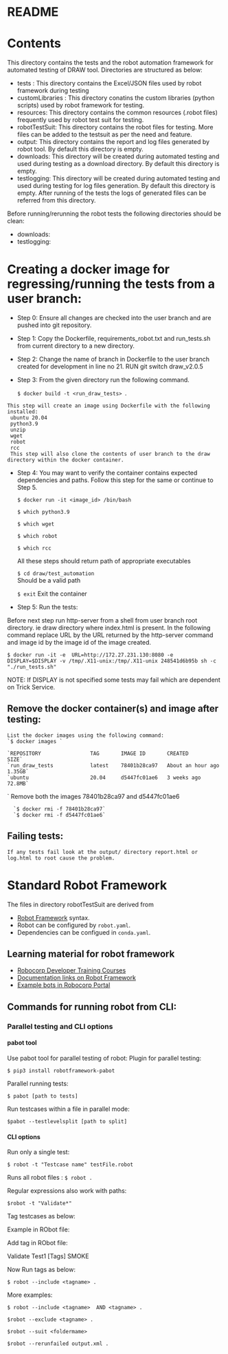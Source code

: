 # README
#  Contents
  This directory contains the tests and the robot automation framework for
  automated testing of DRAW tool. 
  Directories are structured as below:

  - tests : This directory contains the Excel/JSON files used by robot  framework during testing
  - customLibraries : This directory conatins the custom libraries (python scripts) used by robot framework for testing.
  - resources: This directory contains the common resources (.robot files) frequently used by robot test suit for testing. 
  - robotTestSuit: This directory contains the robot files for testing. More files can be added to the testsuit as per the need and feature. 
  - output: This directory contains the report and log files generated by robot tool. By default this directory is empty.
  - downloads: This directory will be created during automated testing and used during testing as a download directory. By default this directory is empty.
  - testlogging: This directory will be created during automated testing and used during testing for log files generation. By default this directory is empty. After running of the tests the logs of generated files can be referred from this directory.

  Before running/rerunning the robot tests the following directories should be clean:
  - downloads:
  - testlogging:

# Creating a docker image for regressing/running the tests from a user branch:

   - Step 0: Ensure all changes are checked into the user branch and are pushed into git repository.   
   - Step 1: Copy the Dockerfile, requirements_robot.txt and run_tests.sh from current directory to a new directory.
   - Step 2: Change the name of branch in Dockerfile to the user branch created for development in line no 21.
      RUN git switch draw_v2.0.5
   - Step 3: From the given directory run the following command.

      `$ docker build -t <run_draw_tests> `.

    This step will create an image using Dockerfile with the following installed:
     ubuntu 20.04
     python3.9
     unzip
     wget
     robot
     rcc 
     This step will also clone the contents of user branch to the draw directory within the docker container.

   - Step 4: You may want to verify the container contains expected dependencies and paths. Follow this step for the same or continue to Step 5.

      `$ docker run -it <image_id> /bin/bash`

      `$ which python3.9`

      `$ which wget`

      `$ which robot `

      `$ which rcc`

      All these steps should return path of appropriate executables 

      `$ cd draw/test_automation`      
         Should be a valid path

      `$ exit`
        Exit the container

  - Step 5: Run the tests:

   Before next step run http-server from a shell from user branch root directory. ie draw directory where index.html is present.
   In the following command replace URL by the URL returned by the http-server command and image id
   by the image id of the image created.

   `$ docker run -it -e  URL=http://172.27.231.130:8080 -e DISPLAY=$DISPLAY -v /tmp/.X11-unix:/tmp/.X11-unix 248541d6b95b sh -c "./run_tests.sh"`

   NOTE: If DISPLAY is not specified some tests may fail which are dependent on Trick Service.

   ## Remove the docker container(s) and image after testing:

    List the docker images using the following command:
    `$ docker images `

    `REPOSITORY                TAG       IMAGE ID       CREATED             SIZE`
    `run_draw_tests            latest    78401b28ca97   About an hour ago   1.35GB`
    `ubuntu                    20.04     d5447fc01ae6   3 weeks ago         72.8MB`
`
    Remove both the images 78401b28ca97 and d5447fc01ae6

      `$ docker rmi -f 78401b28ca97`
      `$ docker rmi -f d5447fc01ae6`

   ## Failing tests:
    If any tests fail look at the output/ directory report.html or log.html to root cause the problem.
     
# Standard Robot Framework

The files in directory robotTestSuit are derived from
- [Robot Framework](https://robocorp.com/docs/languages-and-frameworks/robot-framework/basics) syntax.
- Robot can be configured by `robot.yaml`.
- Dependencies can be configued in `conda.yaml`.

## Learning material for robot framework

- [Robocorp Developer Training Courses](https://robocorp.com/docs/courses)
- [Documentation links on Robot Framework](https://robocorp.com/docs/languages-and-frameworks/robot-framework)
- [Example bots in Robocorp Portal](https://robocorp.com/portal)

## Commands for running robot from CLI:

### Parallel testing and CLI options

####  pabot tool
  Use pabot tool for parallel testing of robot:
  Plugin for parallel testing:

  `$ pip3 install robotframework-pabot`

  Parallel running tests:

  `$ pabot [path to tests]`

  Run testcases within a file in parallel mode:

  `$pabot --testlevelsplit [path to split]`

#### CLI options

  Run only a single test:

  `$ robot -t "Testcase name" testFile.robot`

  Runs all robot files :
  `$ robot . `

  Regular expressions also work with paths: 

  `$robot -t "Validate*" `

  Tag testcases as below:

  Example in RObot file:
  
  Add tag in RObot file:

  Validate Test1
	   [Tags]	SMOKE

  Now Run tags as below:

  `$ robot --include <tagname> .`

  More examples:

  `$ robot --include <tagname>  AND <tagname> . `

  `$robot --exclude <tagname> .`

  `$robot --suit <foldermame>`

  `$robot --rerunfailed output.xml .`

